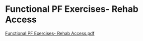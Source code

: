 # Functional PF Exercises- Rehab Access

[Functional PF Exercises- Rehab Access.pdf](Functional%20PF%20Exercises-%20Rehab%20Access%207123d74b0ffb4a8a96cd3b1f88824f29/Functional_PF_Exercises-_Rehab_Access.pdf)